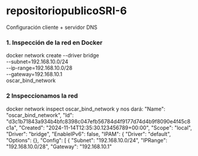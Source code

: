 # repositoriopublicoSRI-6
Configuración cliente + servidor DNS

### 1. Inspección de la red en Docker
docker network create --driver bridge \
  --subnet=192.168.10.0/24 \
  --ip-range=192.168.10.0/28 \
  --gateway=192.168.10.1 \
  oscar_bind_network
### 2 Inspeccionamos la red
docker network inspect oscar_bind_network
y nos dará: 
"Name": "oscar_bind_network",
"Id": "d3c1b71843a934b4bfc8398c047efb56784d4f9177d74d4b9f8090e4f45c8c1a",
        "Created": "2024-11-14T12:35:30.123456789+00:00",
        "Scope": "local",
        "Driver": "bridge",
        "EnableIPv6": false,
        "IPAM": {
            "Driver": "default",
            "Options": {},
            "Config": [
{
                    "Subnet": "192.168.10.0/24",
                    "IPRange": "192.168.10.0/28",
                    "Gateway": "192.168.10.1"



